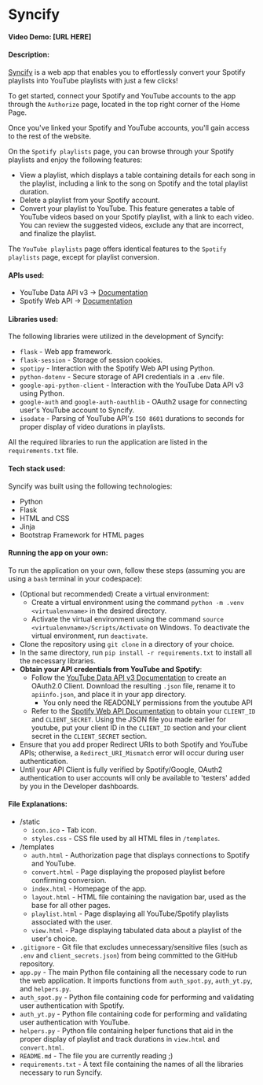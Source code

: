 # Syncify
#### Video Demo: [URL HERE]
#### Description:

[Syncify](https://kaezr.pythonanywhere.com/) is a web app that enables you to effortlessly convert your Spotify playlists into YouTube playlists with just a few clicks!

To get started, connect your Spotify and YouTube accounts to the app through the `Authorize` page, located in the top right corner of the Home Page.

Once you've linked your Spotify and YouTube accounts, you'll gain access to the rest of the website.

On the `Spotify playlists` page, you can browse through your Spotify playlists and enjoy the following features:

- View a playlist, which displays a table containing details for each song in the playlist, including a link to the song on Spotify and the total playlist duration.
- Delete a playlist from your Spotify account.
- Convert your playlist to YouTube. This feature generates a table of YouTube videos based on your Spotify playlist, with a link to each video. You can review the suggested videos, exclude any that are incorrect, and finalize the playlist.

The `YouTube playlists` page offers identical features to the `Spotify playlists` page, except for playlist conversion.

#### APIs used:

- YouTube Data API v3 -> [Documentation](https://developers.google.com/youtube/v3/getting-started?hl=en)
- Spotify Web API -> [Documentation](https://developer.spotify.com/documentation/web-api)

#### Libraries used:

The following libraries were utilized in the development of Syncify:

- `flask` - Web app framework.
- `flask-session` - Storage of session cookies.
- `spotipy` - Interaction with the Spotify Web API using Python.
- `python-dotenv` - Secure storage of API credentials in a `.env` file.
- `google-api-python-client` - Interaction with the YouTube Data API v3 using Python.
- `google-auth` and `google-auth-oauthlib` - OAuth2 usage for connecting user's YouTube account to Syncify.
- `isodate` - Parsing of YouTube API's `ISO 8601` durations to seconds for proper display of video durations in playlists.

All the required libraries to run the application are listed in the `requirements.txt` file.

#### Tech stack used:

Syncify was built using the following technologies:

- Python
- Flask
- HTML and CSS
- Jinja
- Bootstrap Framework for HTML pages

#### Running the app on your own:

To run the application on your own, follow these steps (assuming you are using a `bash` terminal in your codespace):

- (Optional but recommended) Create a virtual environment:
    - Create a virtual environment using the command `python -m .venv <virtualenvname>` in the desired directory.
    - Activate the virtual environment using the command `source <virtualenvname>/Scripts/Activate` on Windows. To deactivate the virtual environment, run `deactivate`.
- Clone the repository using `git clone` in a directory of your choice.
- In the same directory, run `pip install -r requirements.txt` to install all the necessary libraries.
- **Obtain your API credentials from YouTube and Spotify**:
    - Follow the [YouTube Data API v3 Documentation](https://developers.google.com/youtube/v3/getting-started?hl=en) to create an OAuth2.0 Client. Download the resulting `.json` file, rename it to `apiinfo.json`, and place it in your app directory.
        - You only need the READONLY permissions from the youtube API
    - Refer to the [Spotify Web API Documentation](https://developer.spotify.com/documentation/web-api) to obtain your `CLIENT_ID` and `CLIENT_SECRET`. Using the JSON file you made earlier for youtube, put your client ID in the `CLIENT_ID` section and your client secret in the `CLIENT_SECRET` section.
- Ensure that you add proper Redirect URIs to both Spotify and YouTube APIs; otherwise, a `Redirect_URI_Mismatch` error will occur during user authentication.
- Until your API Client is fully verified by Spotify/Google, OAuth2 authentication to user accounts will only be available to 'testers' added by you in the Developer dashboards.

#### File Explanations:

- /static
    - `icon.ico` - Tab icon.
    - `styles.css` - CSS file used by all HTML files in `/templates`.
- /templates
    - `auth.html` - Authorization page that displays connections to Spotify and YouTube.
    - `convert.html` - Page displaying the proposed playlist before confirming conversion.
    - `index.html` - Homepage of the app.
    - `layout.html` - HTML file containing the navigation bar, used as the base for all other pages.
    - `playlist.html` - Page displaying all YouTube/Spotify playlists associated with the user.
    - `view.html` - Page displaying tabulated data about a playlist of the user's choice.
- `.gitignore` - Git file that excludes unnecessary/sensitive files (such as `.env` and `client_secrets.json`) from being committed to the GitHub repository.
- `app.py` - The main Python file containing all the necessary code to run the web application. It imports functions from `auth_spot.py`, `auth_yt.py`, and `helpers.py`.
- `auth_spot.py` - Python file containing code for performing and validating user authentication with Spotify.
- `auth_yt.py` - Python file containing code for performing and validating user authentication with YouTube.
- `helpers.py` - Python file containing helper functions that aid in the proper display of playlist and track durations in `view.html` and `convert.html`.
- `README.md` - The file you are currently reading ;)
- `requirements.txt` - A text file containing the names of all the libraries necessary to run Syncify.
